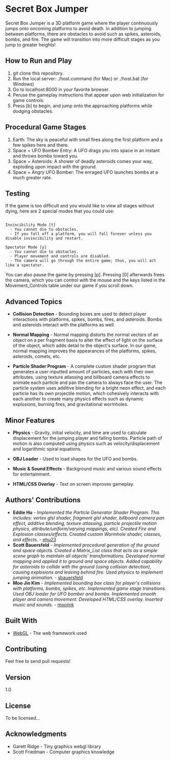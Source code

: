 # Secret Box Jumper

Secret Box Jumper is a 3D platform game where the player continuously jumps onto oncoming platforms to avoid death. 
In addition to jumping between platforms, there are obstacles to avoid such as spikes, asteroids, bombs, and fire. 
The game will transition into more difficult stages as you jump to greater heights!

## How to Run and Play

1. git clone this repository.
2. Run the local server: ./host.command (for Mac) or ./host.bat (for Windows)
3. Go to localhost:8000 in your favorite browser.
4. Peruse the gameplay instructions that appear upon web initialization for game controls.
5. Press [b] to begin, and jump onto the approaching platforms while dodging obstacles.

## Procedural Game Stages

1. Earth: The sky is peaceful with small fires along the first platform and a few spikes here and there.
2. Space + UFO Bomber Entry: A UFO drags you into space in an instant and throws bombs toward you.
3. Space + Asteroids: A shower of deadly asteroids comes your way, exploding upon impact with the ground.
4. Space + Angry UFO Bomber: The enraged UFO launches bombs at a much greater rate.

## Testing

If the game is too difficult and you would like to view all stages without dying, here are 2 special modes that you could use:

```

Invincibility Mode [t]
  - You cannot die to obstacles.
  - If you fall off a platform, you will fall forever unless you disable invincibility and restart.

Spectator Mode [y]
  - You cannot die to obstacles.
  - Player movement and controls are disabled.
  - The camera will go through the entire game; thus, you will act like a spectator.

```
You can also pause the game by pressing [p]. Pressing [0] afterwards frees the camera, which you can control
with the mouse and the keys listed in the Movement_Controls table under our game if you scroll down.

## Advanced Topics

* **Collision Detection** - Bounding boxes are used to detect player interactions with platforms, spikes, bombs, fires, and asteroids. Bombs and asteroids interact with the platforms as well.

* **Normal Mapping** - Normal mapping distorts the normal vectors of an object on a per fragment basis to alter the effect of light on the surface of the object, which adds detail to the object's surface. In our game, normal mapping improves the appearances of the platforms, spikes, asteroids, comets, etc.

* **Particle Shader Program** - A complete custom shader program that generates a user-inputted amount of particles, each with their own attributes, using texture atlassing and billboard camera effects to animate each particle and pan the camera to always face the user. The particle system uses additive blending for a bright neon effect, and each particle has its own projectile motion, which cohesively interacts with each another to create many physics effects such as dynamic explosions, burning fires, and gravitational wormholes. 

## Minor Features

* **Physics** - Gravity, initial velocity, and time are used to calculate displacement for the jumping player and falling bombs. Particle path of motion is also computed using physics such as velocity/displacement and logarithmic spiral equations.

* **OBJ Loader** - Used to load shapes for the UFO and bombs.

* **Music & Sound Effects** - Background music and various sound effects for entertainment.

* **HTML/CSS Overlay** - Text on screen improves gameplay.

## Authors' Contributions

* **Eddie Hu** - *Implemented the Particle Generator Shader Program. This includes: vertex glsl shader, fragment glsl shader, billboard camera pan effect, additive blending, texture atlassing, particle projectile motion physics, attribute/uniform/varying mappings, etc). Created Fire and Explosion classes/effects. Created custom Wormhole shader, classes, and effects.* - [ehu23](https://github.com/ehu23)
* **Scott Bauersfeld** - *Implemented procedural generation of the ground and space objects. Created a Matrix_List class that acts as a simple scene graph to maintain all objects' transformations. Developed normal mapping and applied it to ground and space objects. Added capability for asteroids to collide with the ground (using collision detection), causing explosions and leaving behind fire. Used physics to implement jumping animation.* - [sbauersfeld](https://github.com/sbauersfeld)
* **Moo Jin Kim** - *Implemented bounding box class for player's collisions with platforms, bombs, spikes, etc. Implemented game stage transitions. Used OBJ loader for UFO bomber and bombs. Implemented smooth player and camera movement. Developed HTML/CSS overlay. Inserted music and sounds.* - [moojink](https://github.com/moojink)

## Built With

* [WebGL](https://www.khronos.org/webgl/) - The web framework used

## Contributing

Feel free to send pull requests!

## Version

1.0

## License

To be licensed...

## Acknowledgments

* Garett Ridge - Tiny graphics webgl library
* Scott Friedman - Computer graphics knowledge
